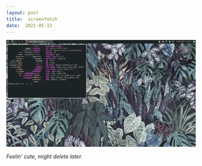 ```yaml
---
layout: post
title:  screenfetch
date:  2021-05-13
---
```

<a href="/mirrorpad.png" target="_blank">
<img src="/mirrorpad.png"/>
</a>

<i>Feelin' cute, might delete later.</i>
